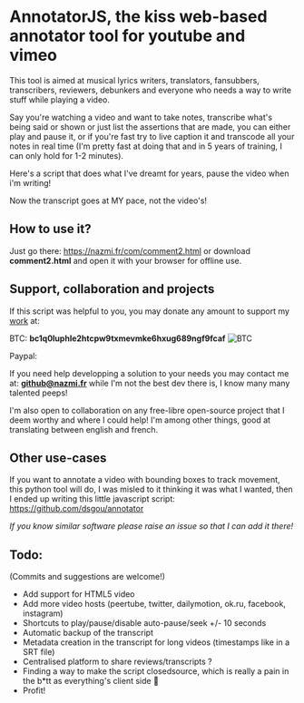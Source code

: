 # AnnotatorJS, the kiss web-based annotator tool for youtube and vimeo
This tool is aimed at musical lyrics writers, translators, fansubbers, transcribers, reviewers, debunkers and everyone who needs a way to write stuff while playing a video.

Say you're watching a video and want to take notes, transcribe what's being said or shown or just list the assertions that are made, you can either play and pause it, or if you're fast try to live caption it and transcode all your notes in real time (I'm pretty fast at doing that and in 5 years of training, I can only hold for 1-2 minutes).

Here's a script that does what I've dreamt for years, pause the video when i'm writing!

Now the transcript goes at MY pace, not the video's!

## How to use it?

Just go there: https://nazmi.fr/com/comment2.html
or download **comment2.html** and open it with your browser for offline use.

## Support, collaboration and projects
If this script was helpful to you, you may donate any amount to support my [work](https://meca.land/en) at:

BTC: **bc1q0luphle2htcpw9txmevmke6hxug689ngf9fcaf**
![BTC](https://nazmi.fr/btc/btc.jpeg "BTC")

Paypal:

If you need help developping a solution to your needs you may contact me at: **github@nazmi.fr** while I'm not the best dev there is, I know many many talented peeps!

I'm also open to collaboration on any free-libre open-source project that I deem worthy and where I could help! I'm among other things, good at translating between english and french.


## Other use-cases

If you want to annotate a video with bounding boxes to track movement, this python tool will do, I was misled to it thinking it was what I wanted, then I ended up writing this little javascript script:
https://github.com/dsgou/annotator

*If you know similar software please raise an issue so that I can add it there!*

## Todo:

(Commits and suggestions are welcome!)
- Add support for HTML5 video
- Add more video hosts (peertube, twitter, dailymotion, ok.ru, facebook, instagram)
- Shortcuts to play/pause/disable auto-pause/seek +/- 10 seconds
- Automatic backup of the transcript
- Metadata creation in the transcript for long videos (timestamps like in a SRT file)
- Centralised platform to share reviews/transcripts ?
- Finding a way to make the script closedsource, which is really a pain in the b\*tt as everything's client side 🤔
- Profit!
